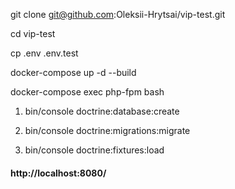 git clone git@github.com:Oleksii-Hrytsai/vip-test.git

cd vip-test

cp .env .env.test

docker-compose up -d --build

docker-compose exec php-fpm bash

1. bin/console doctrine:database:create

2. bin/console doctrine:migrations:migrate

3. bin/console doctrine:fixtures:load

<h4>http://localhost:8080/</h4>

